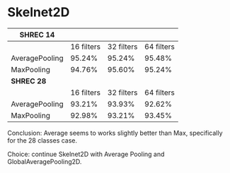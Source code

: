 # Skelnet2D
 
| **SHREC 14**       |            |            |            |
|----------------|------------|------------|------------|
|                | 16 filters | 32 filters | 64 filters |
| AveragePooling | 95.24%          | 95.24%          | 95.48%          |
| MaxPooling     | 94.76%     | 95.60%     | 95.24%          |
| **SHREC 28**       |            |            |            |
|                | 16 filters | 32 filters | 64 filters |
| AveragePooling | 93.21%          | 93.93%          | 92.62%          |
| MaxPooling     | 92.98%          | 93.21%          | 93.45%          |


Conclusion: Average seems to works slightly better than Max, specifically for the 28 classes case.

Choice: continue Skelnet2D with Average Pooling and GlobalAveragePooling2D.